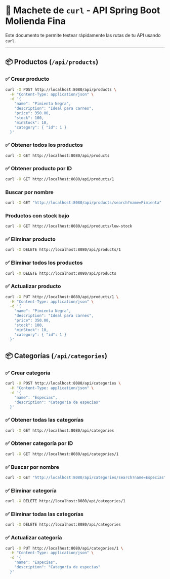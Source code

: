 # 🧰 Machete de `curl` - API Spring Boot Molienda Fina

Este documento te permite testear rápidamente las rutas de tu API usando `curl`.

---

## 📦 Productos (`/api/products`)

### ✅ Crear producto
```bash
curl -X POST http://localhost:8080/api/products \
  -H "Content-Type: application/json" \
  -d '{
    "name": "Pimienta Negra",
    "description": "Ideal para carnes",
    "price": 350.00,
    "stock": 100,
    "minStock": 10,
    "category": { "id": 1 }
  }'
```

### ✅ Obtener todos los productos
```bash
curl -X GET http://localhost:8080/api/products
```

### ✅ Obtener producto por ID
```bash
curl -X GET http://localhost:8080/api/products/1
```

### Buscar por nombre
```bash
curl -X GET "http://localhost:8080/api/products/search?name=Pimienta"
```

### Productos con stock bajo
```bash
curl -X GET http://localhost:8080/api/products/low-stock
```

### ✅ Eliminar producto
```bash
curl -X DELETE http://localhost:8080/api/products/1
```

### ✅ Eliminar todos los productos
```bash
curl -X DELETE http://localhost:8080/api/products
```

### ✅ Actualizar producto
```bash
curl -X PUT http://localhost:8080/api/products/1 \
  -H "Content-Type: application/json" \
  -d '{
    "name": "Pimienta Negra",
    "description": "Ideal para carnes",
    "price": 350.00,
    "stock": 100,
    "minStock": 10,
    "category": { "id": 1 }
  }'
```

##  📦 Categorías (`/api/categories`)

### ✅ Crear categoría
```bash
curl -X POST http://localhost:8080/api/categories \
  -H "Content-Type: application/json" \
  -d '{
    "name": "Especias",
    "description": "Categoría de especias"
  }'
```

### ✅ Obtener todas las categorías
```bash
curl -X GET http://localhost:8080/api/categories
```

### ✅ Obtener categoría por ID
```bash
curl -X GET http://localhost:8080/api/categories/1
```

### ✅ Buscar por nombre
```bash
curl -X GET "http://localhost:8080/api/categories/search?name=Especias"
```

### ✅ Eliminar categoría
```bash
curl -X DELETE http://localhost:8080/api/categories/1
```

### ✅ Eliminar todas las categorías
```bash
curl -X DELETE http://localhost:8080/api/categories
```

### ✅ Actualizar categoría
```bash
curl -X PUT http://localhost:8080/api/categories/1 \
  -H "Content-Type: application/json" \
  -d '{
    "name": "Especias",
    "description": "Categoría de especias"
  }'
```

